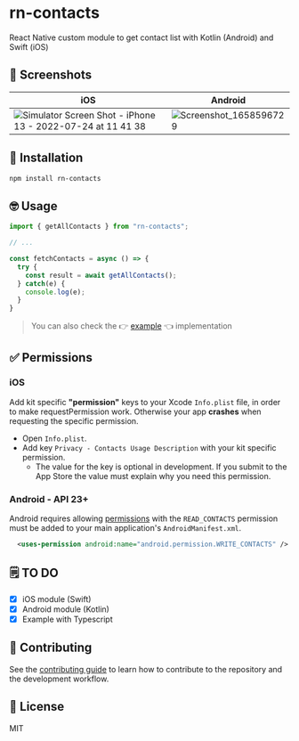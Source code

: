 # rn-contacts

React Native custom module to get contact list with Kotlin (Android) and Swift (iOS)

## 📱 Screenshots

| iOS | Android |
| --- | --- |
| ![Simulator Screen Shot - iPhone 13 - 2022-07-24 at 11 41 38](https://user-images.githubusercontent.com/39446983/180652656-9343ae50-8475-431f-8f2c-d542f694fb9f.png) | ![Screenshot_1658596729](https://user-images.githubusercontent.com/39446983/180652679-48d4e910-3ef2-4804-a49b-0f604c0a57c1.png) |

## 🚀 Installation

```sh
npm install rn-contacts
```

## 🤓 Usage

```js
import { getAllContacts } from "rn-contacts";

// ...

const fetchContacts = async () => {
  try {
    const result = await getAllContacts();
  } catch(e) {
    console.log(e);
  }
}
```

> You can also check the 👉 [example](https://github.com/arevalu/rn-contacts/tree/master/example) 👈 implementation 

## ✅ Permissions

### iOS

Add kit specific **"permission"** keys to your Xcode `Info.plist` file, in order to make requestPermission work. Otherwise your app **crashes** when requesting the specific permission. 
* Open `Info.plist`. 
* Add key `Privacy - Contacts Usage Description` with your kit specific permission. 
  * The value for the key is optional in development. If you submit to the App Store the value must explain why you need this permission.
  
### Android - API 23+

Android requires allowing [permissions](https://facebook.github.io/react-native/docs/permissionsandroid.html) with the `READ_CONTACTS` permission must be added to your main application's `AndroidManifest.xml`.

```xml
  <uses-permission android:name="android.permission.WRITE_CONTACTS" />
```


## 🗒 TO DO

- [x] iOS module (Swift)
- [x] Android module (Kotlin)
- [x] Example with Typescript

## 🤝 Contributing

See the [contributing guide](CONTRIBUTING.md) to learn how to contribute to the repository and the development workflow.

## 📃 License

MIT
